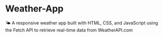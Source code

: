 # Weather-App
🌤️ A responsive weather app built with HTML, CSS, and JavaScript using the Fetch API to retrieve real-time data from WeatherAPI.com
